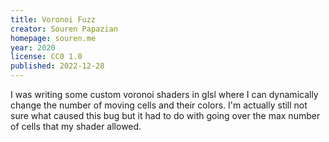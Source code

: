 ```yaml
---
title: Voronoi Fuzz
creator: Souren Papazian
homepage: souren.me
year: 2020
license: CC0 1.0
published: 2022-12-28
---
```


I was writing some custom voronoi shaders in glsl where I can dynamically change the number of moving cells and their colors. I'm actually still not sure what caused this bug but it had to do with going over the max number of cells that my shader allowed.
